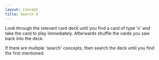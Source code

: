 ```yaml
---
layout: concept
title: Search X
---
```


Look through the relevant card deck until you find a card of type 'x' and take the card to play immediately. Afterwards shuffle the cards you saw back into the deck.

If there are multiple 'search' concepts, then search the deck until you find the first mentioned.
